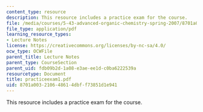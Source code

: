 ```yaml
---
content_type: resource
description: This resource includes a practice exam for the course.
file: /media/courses/5-43-advanced-organic-chemistry-spring-2007/8701a003210648614dbff73851d1e941_practiceexam1.pdf
file_type: application/pdf
learning_resource_types:
- Lecture Notes
license: https://creativecommons.org/licenses/by-nc-sa/4.0/
ocw_type: OCWFile
parent_title: Lecture Notes
parent_type: CourseSection
parent_uid: fdb09b2d-1a08-e3ae-ee1d-c0ba6222539a
resourcetype: Document
title: practiceexam1.pdf
uid: 8701a003-2106-4861-4dbf-f73851d1e941
---
```

This resource includes a practice exam for the course.
